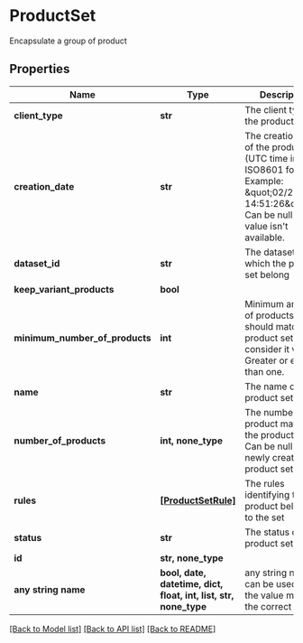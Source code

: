 # ProductSet

Encapsulate a group of product

## Properties
Name | Type | Description | Notes
------------ | ------------- | ------------- | -------------
**client_type** | **str** | The client type of the product set | 
**creation_date** | **str** | The creation date of the product set (UTC time in ISO8601 format). Example: \&quot;02/25/2022 14:51:26\&quot;.  Can be null if the value isn&#39;t available. | 
**dataset_id** | **str** | The dataset to which the product set belong | 
**keep_variant_products** | **bool** |  | 
**minimum_number_of_products** | **int** | Minimum amount of products that should match the product set to consider it valid.  Greater or equal than one. | 
**name** | **str** | The name of the product set | 
**number_of_products** | **int, none_type** | The number of product matching the product set.  Can be null for newly created product set. | 
**rules** | [**[ProductSetRule]**](ProductSetRule.md) | The rules identifying the product belonging to the set | 
**status** | **str** | The status of the product set | 
**id** | **str, none_type** |  | [optional] 
**any string name** | **bool, date, datetime, dict, float, int, list, str, none_type** | any string name can be used but the value must be the correct type | [optional]

[[Back to Model list]](../README.md#documentation-for-models) [[Back to API list]](../README.md#documentation-for-api-endpoints) [[Back to README]](../README.md)


